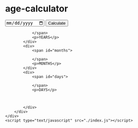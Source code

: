 # age-calculator
<!DOCTYPE html>
<html>

<head>
    <title>age calculator</title>
    <link rel="stylesheet" type="text/css" href="./style.css">
</head>

<body>
    <div class="container">
        <div class="input">
            <input type="date" id="date">
            <button onclick="ageCalc()">Calculate</button>
        </div>
        <div class="output">
            <div>
                <span id="years">

                </span>
                <p>YEARS</p>
            </div>
            <div>
                <span id="months">

                </span>
                <p>MONTHS</p>
            </div>
            <div>
                <span id="days">

                </span>
                <p>DAYS</p>



            </div>
        </div>
    </div>
    <script type="text/javascript" src="./index.js"></script>
</body>

</html>
